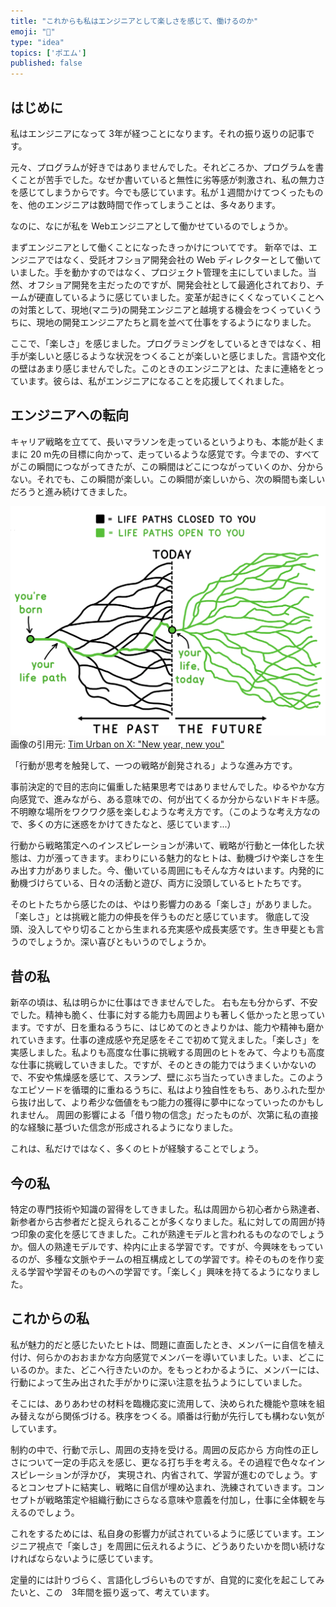 ```yaml
---
title: "これからも私はエンジニアとして楽しさを感じて、働けるのか"
emoji: "🎨"
type: "idea"
topics: ['ポエム']
published: false
---
```

## はじめに
私はエンジニアになって 3年が経つことになります。それの振り返りの記事です。

元々、プログラムが好きではありませんでした。それどころか、プログラムを書くことが苦手でした。なぜか書いていると無性に劣等感が刺激され、私の無力さを感じてしまうからです。今でも感じています。私が１週間かけてつくったものを、他のエンジニアは数時間で作ってしまうことは、多々あります。

なのに、なにが私を Webエンジニアとして働かせているのでしょうか。

まずエンジニアとして働くことになったきっかけについてです。
新卒では、エンジニアではなく、受託オフショア開発会社の Web ディレクターとして働いていました。手を動かすのではなく、プロジェクト管理を主にしていました。当然、オフショア開発を主だったのですが、開発会社として最適化されており、チームが硬直しているように感じていました。変革が起きにくくなっていくことへの対策として、現地(マニラ)の開発エンジニアと越境する機会をつくっていくうちに、現地の開発エンジニアたちと肩を並べて仕事をするようになりました。

ここで、「楽しさ」を感じました。プログラミングをしているときではなく、相手が楽しいと感じるような状況をつくることが楽しいと感じました。言語や文化の壁はあまり感じませんでした。このときのエンジニアとは、たまに連絡をとっています。彼らは、私がエンジニアになることを応援してくれました。

## エンジニアへの転向
キャリア戦略を立てて、長いマラソンを走っているというよりも、本能が赴くままに 20 m先の目標に向かって、走っているような感覚です。今までの、すべてがこの瞬間につながってきたが、この瞬間はどこにつながっていくのか、分からない。それでも、この瞬間が楽しい。この瞬間が楽しいから、次の瞬間も楽しいだろうと進み続けてきました。

![](/images/demo-world-tree.png)
画像の引用元: [Tim Urban on X: "New year, new you"](https://twitter.com/waitbutwhy/status/1742202893564834299/photo/1)

「行動が思考を触発して、一つの戦略が創発される」ような進み方です。

事前決定的で目的志向に偏重した結果思考ではありませんでした。ゆるやかな方向感覚で、進みながら、ある意味での、何が出てくるか分からないドキドキ感。不明瞭な場所をワクワク感を楽しむような考え方です。（このような考え方なので、多くの方に迷惑をかけてきたなと、感じています...）

行動から戦略策定へのインスピレーションが沸いて、戦略が行動と一体化した状態は、力が漲ってきます。まわりにいる魅力的なヒトは、動機づけや楽しさを生み出す力がありました。今、働いている周囲にもそんな方々はいます。内発的に動機づけらている、日々の活動と遊び、両方に没頭しているヒトたちです。

そのヒトたちから感じたのは、やはり影響力のある「楽しさ」がありました。「楽しさ」とは挑戦と能力の伸長を伴うものだと感じています。
徹底して没頭、没入してやり切ることから生まれる充実感や成長実感です。生き甲斐とも言うのでしょうか。深い喜びともいうのでしょうか。

## 昔の私
新卒の頃は、私は明らかに仕事はできませんでした。 右も左も分からず、不安でした。精神も脆く、仕事に対する能力も周囲よりも著しく低かったと思っています。ですが、日を重ねるうちに、はじめてのときよりかは、能力や精神も磨かれていきます。仕事の達成感や充足感をそこで初めて覚えました。「楽しさ」を実感しました。私よりも高度な仕事に挑戦する周囲のヒトをみて、今よりも高度な仕事に挑戦していきました。ですが、そのときの能力ではうまくいかないので、不安や焦燥感を感じて、スランプ、壁にぶち当たっていきました。このようなエピソードを循環的に重ねるうちに、私はより独自性をもち、ありふれた型から抜け出して、より希少な価値をもつ能力の獲得に夢中になっていったのかもしれません。
周囲の影響による「借り物の信念」だったものが、次第に私の直接的な経験に基づいた信念が形成されるようになりました。

これは、私だけではなく、多くのヒトが経験することでしょう。

## 今の私
特定の専門技術や知識の習得をしてきました。私は周囲から初心者から熟達者、新参者から古参者だと捉えられることが多くなりました。私に対しての周囲が持つ印象の変化を感じてきました。これが熟達モデルと言われるものなのでしょうか。個人の熟達モデルです、枠内に止まる学習です。ですが、今興味をもっているのが、多種な文脈やチームの相互構成としての学習です。枠そのものを作り変える学習や学習そのものへの学習です。「楽しく」興味を持てるようになりました。

## これからの私
私が魅力的だと感じたいたヒトは、問題に直面したとき、メンバーに自信を植え付け、何らかのおおまかな方向感覚でメンバーを導いていました。いま、どこにいるのか。また、どこへ行きたいのか。をもっとわかるように、メンバーには、行動によって生み出された手がかりに深い注意を払うようにしていました。

そこには、ありあわせの材料を臨機応変に流用して、決められた機能や意味を組み替えながら関係づける。秩序をつくる。順番は行動が先行しても構わない気がしています。

制約の中で、行動で示し、周囲の支持を受ける。周囲の反応から 方向性の正しさについて一定の手応えを感じ、更なる打ち手を考える。その過程で色々なインスピレーションが浮かび， 実現され、内省されて、学習が進むのでしょう。するとコンセプトに結実し、戦略に自信が埋め込まれ、洗練されていきます。コンセプトが戦略策定や組織行動にさらなる意味や意義を付加し，仕事に全体観を与えるのでしょう。

これをするためには、私自身の影響力が試されているように感じています。エンジニア視点で「楽しさ」を周囲に伝えれるように、どうありたいかを問い続けなければならないように感じています。

定量的には計りづらく、言語化しづらいものですが、自覚的に変化を起こしてみたいと、この　3年間を振り返って、考えています。